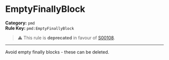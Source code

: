 # EmptyFinallyBlock
**Category:** `pmd`<br/>
**Rule Key:** `pmd:EmptyFinallyBlock`<br/>
> :warning: This rule is **deprecated** in favour of [S00108](https://rules.sonarsource.com/java/RSPEC-108).

-----

<p>
  Avoid empty finally blocks - these can be deleted.
</p>
